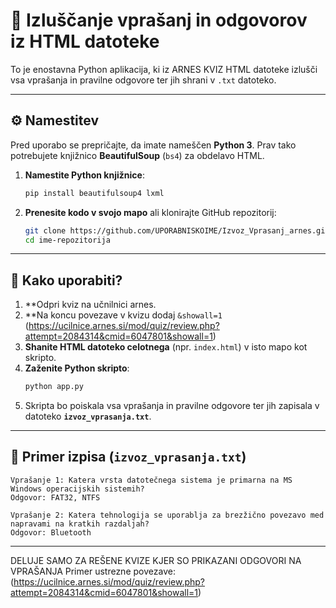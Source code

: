 # 📝 Izluščanje vprašanj in odgovorov iz HTML datoteke

To je enostavna Python aplikacija, ki iz ARNES KVIZ HTML datoteke izlušči vsa vprašanja in pravilne odgovore ter jih shrani v `.txt` datoteko.

---

## ⚙️ Namestitev

Pred uporabo se prepričajte, da imate nameščen **Python 3**. Prav tako potrebujete knjižnico **BeautifulSoup** (`bs4`) za obdelavo HTML.

1. **Namestite Python knjižnice**:
   ```bash
   pip install beautifulsoup4 lxml
   ```

2. **Prenesite kodo v svojo mapo** ali klonirajte GitHub repozitorij:
   ```bash
   git clone https://github.com/UPORABNISKOIME/Izvoz_Vprasanj_arnes.git
   cd ime-repozitorija
   ```

---

## 📌 Kako uporabiti?

1. **Odpri kviz na učnilnici arnes.
2. **Na koncu povezave v kvizu dodaj `&showall=1` (https://ucilnice.arnes.si/mod/quiz/review.php?attempt=2084314&cmid=6047801&showall=1)
3. **Shanite HTML datoteko celotnega** (npr. `index.html`) v isto mapo kot skripto.
4. **Zaženite Python skripto**:
   ```bash
   python app.py
   ```
5. Skripta bo poiskala vsa vprašanja in pravilne odgovore ter jih zapisala v datoteko **`izvoz_vprasanja.txt`**.

---

## 📝 Primer izpisa (`izvoz_vprasanja.txt`)

```
Vprašanje 1: Katera vrsta datotečnega sistema je primarna na MS Windows operacijskih sistemih?
Odgovor: FAT32, NTFS

Vprašanje 2: Katera tehnologija se uporablja za brezžično povezavo med napravami na kratkih razdaljah?
Odgovor: Bluetooth
```

---

DELUJE SAMO ZA REŠENE KVIZE KJER SO PRIKAZANI ODGOVORI NA VPRAŠANJA
Primer ustrezne povezave:
(https://ucilnice.arnes.si/mod/quiz/review.php?attempt=2084314&cmid=6047801&showall=1)


